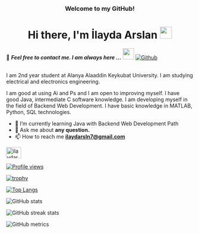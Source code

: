 <!-- HEADER -->
<h3 align="center">
     <br>Welcome to my GitHub!
</h3>

<h1 align="center">Hi there, I'm İlayda Arslan </a> <img src="https://user-images.githubusercontent.com/64318469/176737130-33ef105d-385a-43e4-a68e-33ac3f19ab12.gif" height="32" /></h1> 

📝 ***Feel free to contact me. I am always here ...*** <img src="https://media.giphy.com/media/WUlplcMpOCEmTGBtBW/giphy.gif" width="30">  [![Github](https://img.shields.io/github/followers/Ilayda7?label=Follow%20Me&style=social)](https://github.com/Ilayda7)
<br>
<br>


I am 2nd year student at Alanya Alaaddin Keykubat University. I am studying electrical and electronics engineering. 


I am good at using Ai and Ps and I am open to improving myself.
I have good Java, intermediate C software knowledge.
I am developing myself in the field of Backend Web Development. I have basic knowledge in MATLAB, Python, SQL technologies.

- 🌱 I’m currently learning Java with Backend Web Development Path 
- 💬 Ask me about **any question.**
- 📫 How to reach me **ilaydarsln7@gmail.com**


<a href="https://linkedin.com/in/ilaydarslan" target="blank"><img align="center" src="https://raw.githubusercontent.com/rahuldkjain/github-profile-readme-generator/master/src/images/icons/Social/linked-in-alt.svg" alt="ilaydarslan" height="30" width="40" />

![Profile views](https://gpvc.arturio.dev/Ilayda7)

[![trophy](https://github-profile-trophy.vercel.app/?username=Ilayda7)](https://github.com/ryo-ma/github-profile-trophy)

[![Top Langs](https://github-readme-stats.vercel.app/api/top-langs/?username=Ilayda7)](https://github.com/anuraghazra/github-readme-stats)

![GitHub stats](https://github-readme-stats.vercel.app/api?username=Ilayda7&show_icons=true)     

![GitHub streak stats](https://github-readme-streak-stats.herokuapp.com/?user=Ilayda7)  

![GitHub metrics](https://metrics.lecoq.io/Ilayda7)
